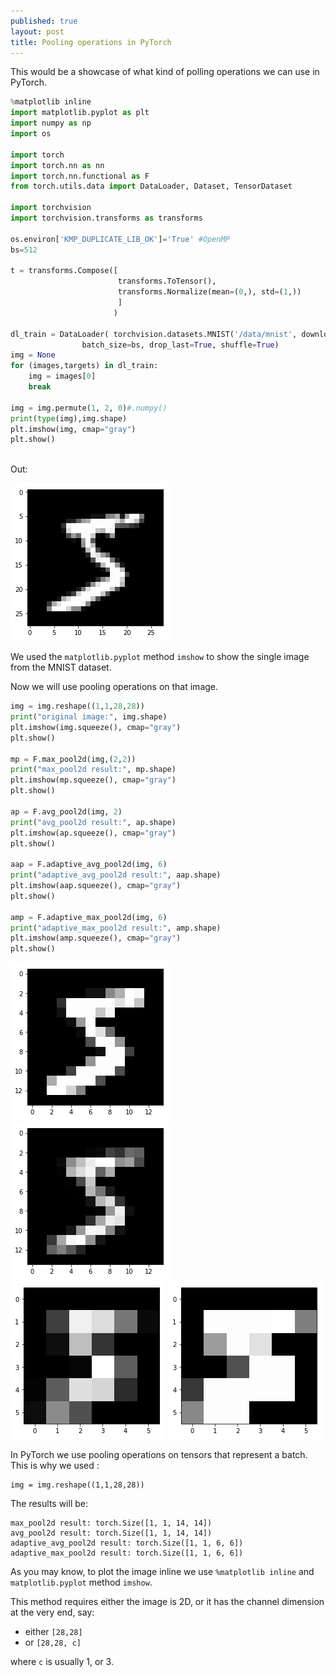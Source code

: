 ```yaml
---
published: true
layout: post
title: Pooling operations in PyTorch
---
```

 
 
This would be a showcase of what kind of polling operations we can use in PyTorch.
 
```python
%matplotlib inline
import matplotlib.pyplot as plt
import numpy as np
import os
 
import torch
import torch.nn as nn
import torch.nn.functional as F
from torch.utils.data import DataLoader, Dataset, TensorDataset
 
import torchvision
import torchvision.transforms as transforms
 
os.environ['KMP_DUPLICATE_LIB_OK']='True' #OpenMP
bs=512
 
t = transforms.Compose([
                        transforms.ToTensor(),
                        transforms.Normalize(mean=(0,), std=(1,))
                        ]
                       )
 
dl_train = DataLoader( torchvision.datasets.MNIST('/data/mnist', download=True, train=True, transform=t), 
                batch_size=bs, drop_last=True, shuffle=True)
img = None
for (images,targets) in dl_train:
    img = images[0]
    break
 
img = img.permute(1, 2, 0)#.numpy() 
print(type(img),img.shape)
plt.imshow(img, cmap="gray")
plt.show()
 
```
Out:
 
![IMG](/images/pooling1.png)
 
We used the `matplotlib.pyplot` method `imshow` to show the single image from the MNIST dataset.
 
Now we will use pooling operations on that image. 
 
```python
img = img.reshape((1,1,28,28))
print("original image:", img.shape)
plt.imshow(img.squeeze(), cmap="gray")
plt.show()
 
mp = F.max_pool2d(img,(2,2))
print("max_pool2d result:", mp.shape)
plt.imshow(mp.squeeze(), cmap="gray")
plt.show()
 
ap = F.avg_pool2d(img, 2)
print("avg_pool2d result:", ap.shape)
plt.imshow(ap.squeeze(), cmap="gray")
plt.show()
 
aap = F.adaptive_avg_pool2d(img, 6)
print("adaptive_avg_pool2d result:", aap.shape)
plt.imshow(aap.squeeze(), cmap="gray")
plt.show()
 
amp = F.adaptive_max_pool2d(img, 6)
print("adaptive_max_pool2d result:", amp.shape)
plt.imshow(amp.squeeze(), cmap="gray")
plt.show()
```
 
 
![IMG](/images/pooling2.png)
![IMG](/images/pooling3.png)
![IMG](/images/pooling4.png)
![IMG](/images/pooling5.png)
 
 
In PyTorch we use pooling operations on tensors that represent a batch. This is why we used :
```
img = img.reshape((1,1,28,28))
```
 
The results will be:

```
max_pool2d result: torch.Size([1, 1, 14, 14])
avg_pool2d result: torch.Size([1, 1, 14, 14])
adaptive_avg_pool2d result: torch.Size([1, 1, 6, 6])
adaptive_max_pool2d result: torch.Size([1, 1, 6, 6])
```

As you may know, to plot the image inline we use `%matplotlib inline` and `matplotlib.pyplot` method `imshow`. 

This method requires either the image is 2D, or it has the channel dimension at the very end, say:

* either `[28,28]`
* or `[28,28, c]`

where `c` is usually 1, or 3.

